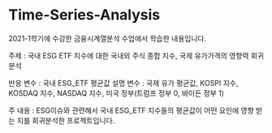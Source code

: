 # Time-Series-Analysis
2021-1학기에 수강한 금융시계열분석 수업에서 학습한 내용입니다.

주제 : 국내 ESG ETF 지수에 대한 국내외 주식 종합 지수, 국제 유가가격의 영향력 회귀분석

반응 변수 : 국내 ESG_ETF 평균값
설명 변수 : 국제 유가 평균값, KOSPI 지수, KOSDAQ 지수, NASDAQ 지수, 미국 정부(트럼프 정부 0, 바이든 정부 1)

주 내용 : ESG이슈와 관련해서 국내 ESG_ETF 지수들의 평균값이 어떤 요인에 영향 받는 지를 회귀분석한 프로젝트입니다.
